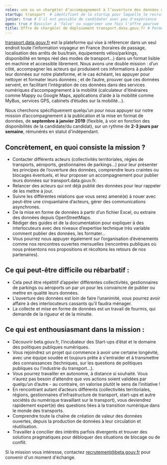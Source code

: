 ```yaml
---
roles: une ou un chargé(e) d’accompagnement à l’ouverture des données de transport #
startup: transport  # identifiant de la startup pour laquelle le recrutement est fait ; créer la startup si elle n'existe pas encore
junior: true # S'il est possible de candidater avec peu d'expérience
open: true # Basculer à 'false' ou supprimer une fois l'offre pourvue
title: Offre de chargé(e) de déploiement transport.data.gouv.fr # Permet d'avoir un titre spécifique pour la page de cette offre
---
```


[transport.data.gouv.fr](http://transport.data.gouv.fr) est la plateforme qui vise à référencer dans un seul endroit toute l’information voyageur en France (horaires de passage, localisation des arrêts de bus/train, équipements vélos/parkings, disponibilité en temps réel des modes de transport…) dans un format lisible en machine et accessible librement. Nous avons une double mission : d’un côté, accompagner les acteurs qui produisent ces informations à publier leur données sur notre plateforme, et le cas échéant, les appuyer pour nettoyer et formater leurs données ; et de l’autre, prouver que ces données servent, en facilitant l’intégration de ces données dans des services numériques d’accompagnement à la mobilité (calculateur d’itinéraires comme Mappy ou Google Maps, applications d’aide à la mobilité comme MyBus, services GPS, cabinets d’études sur la mobilité…).

Nous cherchons spécifiquement quelqu’un pour nous appuyer sur notre mission d’accompagnement à la publication et la mise en format de données, de **septembre à janvier 2019** (flexible, à voir en fonction des disponibilités de la candidate/du candidat), sur un rythme de **2-3 jours par semaine**, rémunérés en statut d'indépendant.



## Concrètement, en quoi consiste la mission ?
- Contacter différents acteurs (collectivités territoriales, régies de transports, aéroports, gestionnaires de parkings…) pour leur présenter les principes de l’ouverture des données, comprendre leurs craintes ou blocages éventuels, et leur proposer un accompagnement pour publier leurs données sur transport.data.gouv.fr.
- Relancer des acteurs qui ont déjà publié des données pour leur rappeler de les mettre à jour.
- Suivre les différentes relations que vous serez amené(e) à nouer avec peut-être une cinquantaine d’acteurs, gérer des communications asynchrones.
- De la mise en forme de données à partir d’un fichier Excel, ou extraire des données depuis OpenStreetMaps.
- Rédiger des guides et de la documentation pour expliquer à des interlocuteurs avec des niveaux d’expertise technique très variable comment publier des données, les formater…
- Vous pourrez nous appuyer également sur l’organisation d’événements comme nos rencontres ouvertes mensuelles (rencontres publiques où nous présentons nos propositions et récoltons les retours de nos partenaires).


## Ce qui peut-être difficile ou rébarbatif :
- Cela peut être répétitif d’appeler différentes collectivités, gestionnaires de parkings ou aéroports un par un pour les convaincre de publier ou mettre en qualité leurs données.
- L’ouverture des données est loin de faire l’unanimité, vous pourrez avoir affaire à des interlocuteurs cassants qu’il faudra ménager.
- La collecte et mise en forme de données est un travail de fourmis, qui demande de la rigueur et de la minutie.

## Ce qui est enthousiasmant dans la mission :
- Découvrir beta.gouv.fr, l’incubateur des Start-ups d’état et le domaine des politiques publiques numériques.
- Vous rejoindrez un projet qui commence à avoir une certaine longévité, avec une équipe soudée et toujours prête à s'entraider et à transmettre des connaissances (techniques, sur les questions de politiques publiques ou l'industrie du transport…).
- Vous pourrez travailler en autonomie, à distance si souhaité. Vous n’aurez pas besoin d’attendre que vos actions soient validées par quelqu’un d’autre - au contraire, on valorise plutôt le sens de l’initiative !
- En rencontrant autant d’acteurs différents (collectivités territoriales, régions, gestionnaires d’infrastructure de transport, start-ups et autre sociétés du numérique travaillant sur le transport), vous deviendrez rapidement expert(e) des questions liées à la transition numérique dans le monde des transports.
- Comprendre toute la chaîne de création de valeur des données ouvertes, depuis la production de données à leur circulation et réutilisation.
- Travailler à concilier des intérêts parfois divergents et trouver des solutions pragmatiques pour débloquer des situations de blocage ou de conflit.

Si la mission vous intéresse, contactez [recrutement@beta.gouv.fr](mailto:recrutement@beta.gouv.fr) pour convenir d'un moment d'échange.
